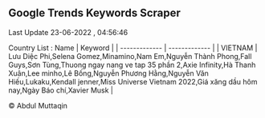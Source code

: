 

## Google Trends Keywords Scraper 
 
Last Update 23-06-2022 , 04:56:46

Country List :
 Name  | Keyword |
| ------------- | ------------- |
| VIETNAM | Lưu Diệc Phi,Selena Gomez,Minamino,Nam Em,Nguyễn Thành Phong,Fall Guys,Sơn Tùng,Thuong ngay nang ve tap 35 phần 2,Axie Infinity,Hà Thanh Xuân,Lee minho,Lê Bống,Nguyễn Phương Hằng,Nguyễn Văn Hiếu,Lukaku,Kendall jenner,Miss Universe Vietnam 2022,Giá xăng dầu hôm nay,Ngày Báo chí,Xavier Musk |



© Abdul Muttaqin 

